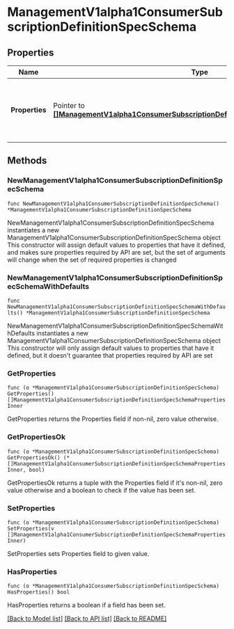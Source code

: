 # ManagementV1alpha1ConsumerSubscriptionDefinitionSpecSchema

## Properties

Name | Type | Description | Notes
------------ | ------------- | ------------- | -------------
**Properties** | Pointer to [**[]ManagementV1alpha1ConsumerSubscriptionDefinitionSpecSchemaPropertiesInner**](ManagementV1alpha1ConsumerSubscriptionDefinitionSpecSchemaPropertiesInner.md) | Defines the subscription schema properties as key/value pairs. | [optional] 

## Methods

### NewManagementV1alpha1ConsumerSubscriptionDefinitionSpecSchema

`func NewManagementV1alpha1ConsumerSubscriptionDefinitionSpecSchema() *ManagementV1alpha1ConsumerSubscriptionDefinitionSpecSchema`

NewManagementV1alpha1ConsumerSubscriptionDefinitionSpecSchema instantiates a new ManagementV1alpha1ConsumerSubscriptionDefinitionSpecSchema object
This constructor will assign default values to properties that have it defined,
and makes sure properties required by API are set, but the set of arguments
will change when the set of required properties is changed

### NewManagementV1alpha1ConsumerSubscriptionDefinitionSpecSchemaWithDefaults

`func NewManagementV1alpha1ConsumerSubscriptionDefinitionSpecSchemaWithDefaults() *ManagementV1alpha1ConsumerSubscriptionDefinitionSpecSchema`

NewManagementV1alpha1ConsumerSubscriptionDefinitionSpecSchemaWithDefaults instantiates a new ManagementV1alpha1ConsumerSubscriptionDefinitionSpecSchema object
This constructor will only assign default values to properties that have it defined,
but it doesn't guarantee that properties required by API are set

### GetProperties

`func (o *ManagementV1alpha1ConsumerSubscriptionDefinitionSpecSchema) GetProperties() []ManagementV1alpha1ConsumerSubscriptionDefinitionSpecSchemaPropertiesInner`

GetProperties returns the Properties field if non-nil, zero value otherwise.

### GetPropertiesOk

`func (o *ManagementV1alpha1ConsumerSubscriptionDefinitionSpecSchema) GetPropertiesOk() (*[]ManagementV1alpha1ConsumerSubscriptionDefinitionSpecSchemaPropertiesInner, bool)`

GetPropertiesOk returns a tuple with the Properties field if it's non-nil, zero value otherwise
and a boolean to check if the value has been set.

### SetProperties

`func (o *ManagementV1alpha1ConsumerSubscriptionDefinitionSpecSchema) SetProperties(v []ManagementV1alpha1ConsumerSubscriptionDefinitionSpecSchemaPropertiesInner)`

SetProperties sets Properties field to given value.

### HasProperties

`func (o *ManagementV1alpha1ConsumerSubscriptionDefinitionSpecSchema) HasProperties() bool`

HasProperties returns a boolean if a field has been set.


[[Back to Model list]](../README.md#documentation-for-models) [[Back to API list]](../README.md#documentation-for-api-endpoints) [[Back to README]](../README.md)


